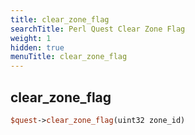 ```yaml
---
title: clear_zone_flag
searchTitle: Perl Quest Clear Zone Flag
weight: 1
hidden: true
menuTitle: clear_zone_flag
---
```

## clear_zone_flag
```perl
$quest->clear_zone_flag(uint32 zone_id)
```